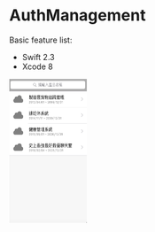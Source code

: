 # AuthManagement

Basic feature list:

 * Swift 2.3
 * Xcode 8

<img src="1_company.png" height="260" width="140">
